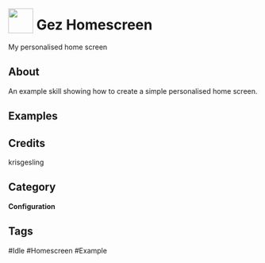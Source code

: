 # <img src="https://raw.githack.com/FortAwesome/Font-Awesome/master/svgs/solid/image.svg" card_color="#22A7F0" width="50" height="50" style="vertical-align:bottom"/> Gez Homescreen
My personalised home screen

## About
An example skill showing how to create a simple personalised home screen.

## Examples

## Credits
krisgesling

## Category
**Configuration**

## Tags
#Idle
#Homescreen
#Example

